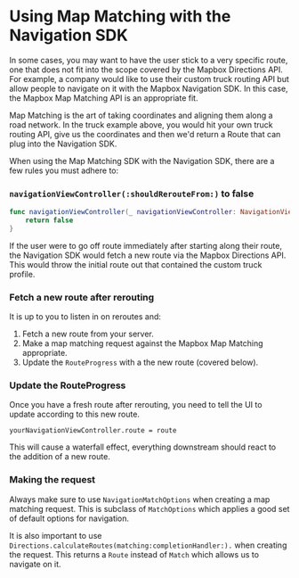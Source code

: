 # Using Map Matching with the Navigation SDK

In some cases, you may want to have the user stick to a very specific route, one that does not fit into the scope covered by the Mapbox Directions API. For example, a company would like to use their custom truck routing API but allow people to navigate on it with the Mapbox Navigation SDK. In this case, the Mapbox Map Matching API is an appropriate fit.

Map Matching is the art of taking coordinates and aligning them along a road network. In the truck example above, you would hit your own truck routing API, give us the coordinates and then we'd return a Route that can plug into the Navigation SDK.

When using the Map Matching SDK with the Navigation SDK, there are a few rules you must adhere to:

### `navigationViewController(:shouldRerouteFrom:)` to false

```swift
func navigationViewController(_ navigationViewController: NavigationViewController, shouldRerouteFrom location: CLLocation) -> Bool {
    return false
}
```

If the user were to go off route immediately after starting along their route, the Navigation SDK would fetch a new route via the Mapbox Directions API. This would throw the initial route out that contained the custom truck profile.

### Fetch a new route after rerouting

It is up to you to listen in on reroutes and:

1. Fetch a new route from your server.
1. Make a map matching request against the Mapbox Map Matching appropriate.
1. Update the `RouteProgress` with a the new route (covered below).

### Update the RouteProgress

Once you have a fresh route after rerouting, you need to tell the UI to update according to this new route.

```
yourNavigationViewController.route = route
```

This will cause a waterfall effect, everything downstream should react to the addition of a new route.

### Making the request

Always make sure to use `NavigationMatchOptions` when creating a map matching request. This is subclass of `MatchOptions` which applies a good set of default options for navigation.

It is also important to use `Directions.calculateRoutes(matching:completionHandler:).` when creating the request. This returns a `Route` instead of `Match` which allows us to navigate on it.
